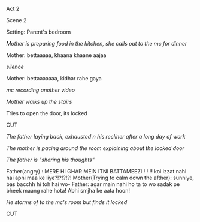 Act 2

Scene 2

Setting: Parent's bedroom

_Mother is preparing food in the kitchen, she calls out to the mc for dinner_

Mother: bettaaaaa, khaana khaane aajaa

*silence*

Mother: bettaaaaaaa, kidhar rahe gaya

*mc recording another video*

*Mother walks up the stairs*

Tries to open the door, its locked

CUT

_The father laying back, exhausted n his recliner after a long day of work_

_The mother is pacing around the room explaining about the locked door_


_The father is "sharing his thoughts"_

Father(angry) :  MERE HI GHAR MEIN ITNI BATTAMEEZI!! !!!! koi izzat nahi hai apni maa ke liye?!?!?!?!
Mother(Trying to calm down the afther): sunniye, bas bacchh hi toh hai wo-
Father: agar main nahi ho ta to wo  sadak pe bheek maang rahe hota! Abhi smjha ke aata hoon!

_He storms of to the mc's room but finds it locked_

CUT
